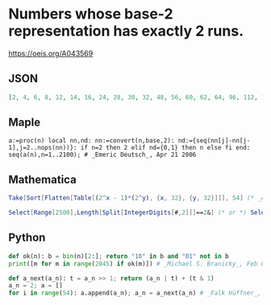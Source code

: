 # Numbers whose base\-2 representation has exactly 2 runs\.
https://oeis.org/A043569
## JSON
```JSON
[2, 4, 6, 8, 12, 14, 16, 24, 28, 30, 32, 48, 56, 60, 62, 64, 96, 112, 120, 124, 126, 128, 192, 224, 240, 248, 252, 254, 256, 384, 448, 480, 496, 504, 508, 510, 512, 768, 896, 960, 992, 1008, 1016, 1020, 1022, 1024, 1536, 1792, 1920, 1984, 2016, 2032, 2040, 2044]
```
## Maple
```Maple
a:=proc(n) local nn,nd: nn:=convert(n,base,2): nd:={seq(nn[j]-nn[j-1],j=2..nops(nn))}: if n=2 then 2 elif nd={0,1} then n else fi end: seq(a(n),n=1..2100); # _Emeric Deutsch_, Apr 21 2006
```
## Mathematica
```Mathematica
Take[Sort[Flatten[Table[(2^x - 1)*(2^y), {x, 32}, {y, 32}]]], 54] (* _Alonso del Arte_, Apr 21 2006 *)
```
```Mathematica
Select[Range[2500],Length[Split[IntegerDigits[#,2]]]==2&] (* or *) Select[Range[2500],SequenceCount[IntegerDigits[#,2],{1,0}]>0 && SequenceCount[ IntegerDigits[#,2],{0,1}]==0&] (* _Harvey P. Dale_, Oct 04 2024 *)
```
## Python
```Python
def ok(n): b = bin(n)[2:]; return "10" in b and "01" not in b
print([m for m in range(2045) if ok(m)]) # _Michael S. Branicky_, Feb 04 2021
```
```Python
def a_next(a_n): t = a_n >> 1; return (a_n | t) + (t & 1)
a_n = 2; a = []
for i in range(54): a.append(a_n); a_n = a_next(a_n) # _Falk Hüffner_, Feb 19 2022
```
